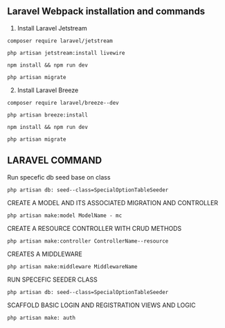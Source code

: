 ## Laravel Webpack installation and commands

1. Install Laravel Jetstream
```
composer require laravel/jetstream
```
```
php artisan jetstream:install livewire
```
```
npm install && npm run dev
```
```
php artisan migrate
```

2. Install Laravel Breeze
```
composer require laravel/breeze--dev
```
```
php artisan breeze:install
```
```
npm install && npm run dev
```
```
php artisan migrate
```

## LARAVEL COMMAND
Run specefic db seed base on class
```
php artisan db: seed--class=SpecialOptionTableSeeder
```

CREATE A MODEL AND ITS ASSOCIATED MIGRATION AND CONTROLLER
```
php artisan make:model ModelName - mc
```

CREATE A RESOURCE CONTROLLER WITH CRUD METHODS
```
php artisan make:controller ControllerName--resource
```
CREATES A MIDDLEWARE
```
php artisan make:middleware MiddlewareName
```
RUN SPECEFIC SEEDER CLASS
```
php artisan db: seed--class=SpecialOptionTableSeeder
```
SCAFFOLD BASIC LOGIN AND REGISTRATION VIEWS AND LOGIC
```
php artisan make: auth
```
